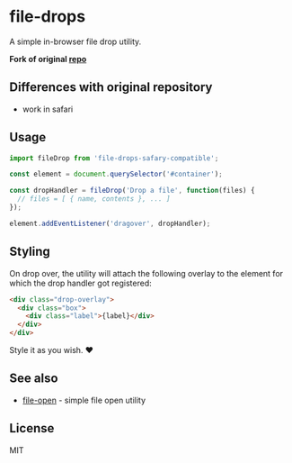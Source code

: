 # file-drops

A simple in-browser file drop utility.

**Fork of original [repo](https://github.com/nikku/file-drops)**

## Differences with original repository
- work in safari

## Usage

```javascript
import fileDrop from 'file-drops-safary-compatible';

const element = document.querySelector('#container');

const dropHandler = fileDrop('Drop a file', function(files) {
  // files = [ { name, contents }, ... ]
});

element.addEventListener('dragover', dropHandler);
```


## Styling

On drop over, the utility will attach the following overlay to the
element for which the drop handler got registered:

```html
<div class="drop-overlay">
  <div class="box">
    <div class="label">{label}</div>
  </div>
</div>
```

Style it as you wish. :heart:


## See also

* [file-open](https://github.com/nikku/file-open) - simple file open utility


## License

MIT
